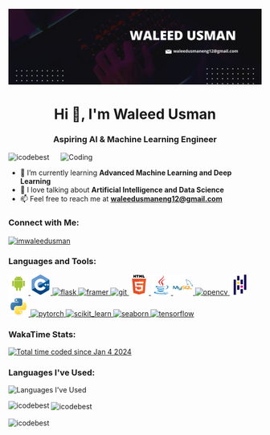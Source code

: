 ![Banner](https://github.com/icodebest/icodebest/blob/main/profile%20banner.png)

<h1 align="center">Hi 👋, I'm Waleed Usman</h1>
<h3 align="center">Aspiring AI & Machine Learning Engineer</h3>

<img align="right" alt="Coding" width="400" src="https://luatgiale.vn/wp-content/uploads/2019/09/sales-manager-dl.gif">

<p align="left"> <img src="https://komarev.com/ghpvc/?username=icodebest&label=Profile%20views&color=0e75b6&style=flat" alt="icodebest" /> </p>

- 🌱 I’m currently learning **Advanced Machine Learning and Deep Learning**
- 💬 I love talking about **Artificial Intelligence and Data Science**
- 📫 Feel free to reach me at **waleedusmaneng12@gmail.com**

<h3 align="left">Connect with Me:</h3>
<p align="left">
  <a href="https://linkedin.com/in/imwaleedusman" target="blank"><img align="center" src="https://raw.githubusercontent.com/rahuldkjain/github-profile-readme-generator/master/src/images/icons/Social/linked-in-alt.svg" alt="imwaleedusman" height="30" width="40" /></a>
</p>

<h3 align="left">Languages and Tools:</h3>
<p align="left"> 
  <a href="https://developer.android.com" target="_blank" rel="noreferrer"> 
    <img src="https://raw.githubusercontent.com/devicons/devicon/master/icons/android/android-original-wordmark.svg" alt="android" width="40" height="40"/> 
  </a> 
  <a href="https://www.w3schools.com/cpp/" target="_blank" rel="noreferrer"> 
    <img src="https://raw.githubusercontent.com/devicons/devicon/master/icons/cplusplus/cplusplus-original.svg" alt="cplusplus" width="40" height="40"/> 
  </a> 
  <a href="https://flask.palletsprojects.com/" target="_blank" rel="noreferrer"> 
    <img src="https://www.vectorlogo.zone/logos/pocoo_flask/pocoo_flask-icon.svg" alt="flask" width="40" height="40"/> 
  </a>
  <a href="https://www.framer.com/" target="_blank" rel="noreferrer"> 
    <img src="https://www.vectorlogo.zone/logos/framer/framer-icon.svg" alt="framer" width="40" height="40"/> 
  </a>
  <a href="https://git-scm.com/" target="_blank" rel="noreferrer"> 
    <img src="https://www.vectorlogo.zone/logos/git-scm/git-scm-icon.svg" alt="git" width="40" height="40"/> 
  </a> 
  <a href="https://www.w3.org/html/" target="_blank" rel="noreferrer"> 
    <img src="https://raw.githubusercontent.com/devicons/devicon/master/icons/html5/html5-original-wordmark.svg" alt="html5" width="40" height="40"/> 
  </a> 
  <a href="https://www.java.com" target="_blank" rel="noreferrer"> 
    <img src="https://raw.githubusercontent.com/devicons/devicon/master/icons/java/java-original.svg" alt="java" width="40" height="40"/> 
  </a> 
  <a href="https://www.mysql.com/" target="_blank" rel="noreferrer"> 
    <img src="https://raw.githubusercontent.com/devicons/devicon/master/icons/mysql/mysql-original-wordmark.svg" alt="mysql" width="40" height="40"/> 
  </a> 
  <a href="https://opencv.org/" target="_blank" rel="noreferrer"> 
    <img src="https://www.vectorlogo.zone/logos/opencv/opencv-icon.svg" alt="opencv" width="40" height="40"/> 
  </a> 
  <a href="https://pandas.pydata.org/" target="_blank" rel="noreferrer"> 
    <img src="https://raw.githubusercontent.com/devicons/devicon/2ae2a900d2f041da66e950e4d48052658d850630/icons/pandas/pandas-original.svg" alt="pandas" width="40" height="40"/> 
  </a> 
  <a href="https://www.python.org" target="_blank" rel="noreferrer"> 
    <img src="https://raw.githubusercontent.com/devicons/devicon/master/icons/python/python-original.svg" alt="python" width="40" height="40"/> 
  </a> 
  <a href="https://pytorch.org/" target="_blank" rel="noreferrer"> 
    <img src="https://www.vectorlogo.zone/logos/pytorch/pytorch-icon.svg" alt="pytorch" width="40" height="40"/> 
  </a> 
  <a href="https://scikit-learn.org/" target="_blank" rel="noreferrer"> 
    <img src="https://upload.wikimedia.org/wikipedia/commons/0/05/Scikit_learn_logo_small.svg" alt="scikit_learn" width="40" height="40"/> 
  </a> 
  <a href="https://seaborn.pydata.org/" target="_blank" rel="noreferrer"> 
    <img src="https://seaborn.pydata.org/_images/logo-mark-lightbg.svg" alt="seaborn" width="40" height="40"/> 
  </a> 
  <a href="https://www.tensorflow.org" target="_blank" rel="noreferrer"> 
    <img src="https://www.vectorlogo.zone/logos/tensorflow/tensorflow-icon.svg" alt="tensorflow" width="40" height="40"/> 
  </a>
</p>

<h3 align="left">WakaTime Stats:</h3>
<p align="left">
  <a href="https://wakatime.com/@018cd5cd-cde3-4921-b7eb-1196749409dd">
    <img src="https://wakatime.com/badge/user/018cd5cd-cde3-4921-b7eb-1196749409dd.svg" alt="Total time coded since Jan 4 2024" />
  </a>
</p>

<h3 align="left">Languages I've Used:</h3>
<p align="left">
  <img src="https://wakatime.com/share/@018cd5cd-cde3-4921-b7eb-1196749409dd/cbff6531-ff45-4d2c-8ad4-25cb20fe66a5.svg" alt="Languages I've Used" />
</p>

<p><img align="left" src="https://github-readme-stats.vercel.app/api/top-langs?username=icodebest&show_icons=true&locale=en&layout=compact" alt="icodebest" /></p>

<p>&nbsp;<img align="center" src="https://github-readme-stats.vercel.app/api?username=icodebest&show_icons=true&locale=en" alt="icodebest" /></p>

<p><img align="center" src="https://github-readme-streak-stats.herokuapp.com/?user=icodebest&" alt="icodebest" /></p>
